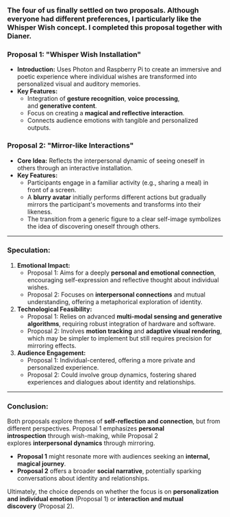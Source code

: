 ### The four of us finally settled on two proposals. Although everyone had different preferences, I particularly like the **Whisper Wish concept. I completed this proposal together with Dianer.**

### Proposal 1: **"Whisper Wish Installation"**

- **Introduction:** Uses Photon and Raspberry Pi to create an immersive and poetic experience where individual wishes are transformed into personalized visual and auditory memories.
- **Key Features:**
    - Integration of **gesture recognition**, **voice processing**, and **generative content**.
    - Focus on creating a **magical and reflective interaction**.
    - Connects audience emotions with tangible and personalized outputs.

### Proposal 2: **"Mirror-like Interactions"**

- **Core Idea:** Reflects the interpersonal dynamic of seeing oneself in others through an interactive installation.
- **Key Features:**
    - Participants engage in a familiar activity (e.g., sharing a meal) in front of a screen.
    - A **blurry avatar** initially performs different actions but gradually mirrors the participant's movements and transforms into their likeness.
    - The transition from a generic figure to a clear self-image symbolizes the idea of discovering oneself through others.

---

### Speculation:

1. **Emotional Impact:**
    - Proposal 1: Aims for a deeply **personal and emotional connection**, encouraging self-expression and reflective thought about individual wishes.
    - Proposal 2: Focuses on **interpersonal connections** and mutual understanding, offering a metaphorical exploration of identity.
2. **Technological Feasibility:**
    - Proposal 1: Relies on advanced **multi-modal sensing and generative algorithms**, requiring robust integration of hardware and software.
    - Proposal 2: Involves **motion tracking** and **adaptive visual rendering**, which may be simpler to implement but still requires precision for mirroring effects.
3. **Audience Engagement:**
    - Proposal 1: Individual-centered, offering a more private and personalized experience.
    - Proposal 2: Could involve group dynamics, fostering shared experiences and dialogues about identity and relationships.

---

### Conclusion:

Both proposals explore themes of **self-reflection and connection**, but from different perspectives. Proposal 1 emphasizes **personal introspection** through wish-making, while Proposal 2 explores **interpersonal dynamics** through mirroring.

- **Proposal 1** might resonate more with audiences seeking an **internal, magical journey**.
- **Proposal 2** offers a broader **social narrative**, potentially sparking conversations about identity and relationships.

Ultimately, the choice depends on whether the focus is on **personalization and individual emotion** (Proposal 1) or **interaction and mutual discovery** (Proposal 2).
